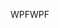 <span data-ttu-id="2d737-101">WPF</span><span class="sxs-lookup"><span data-stu-id="2d737-101">WPF</span></span>